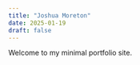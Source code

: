 ```yaml
---
title: "Joshua Moreton"
date: 2025-01-19
draft: false
---
```


Welcome to my minimal portfolio site.
